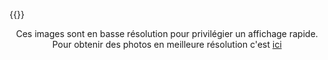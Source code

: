 ---
---

{{<snap-gallery src="img/Gallery/">}}

<center>Ces images sont en basse résolution pour privilégier un affichage rapide.<BR>Pour obtenir des photos en meilleure résolution c'est <A  HREF="https://www.flickr.com/photos/202463628@N03/with/54404219742">ici<A></center>

